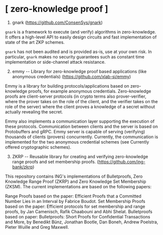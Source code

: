 # [ zero-knowledge proof ]

01. gnark (https://github.com/ConsenSys/gnark)

`gnark` is a framework to execute (and verify) algorithms in zero-knowledge. It offers a high-level API to easily design circuits and fast implementation of state of the art ZKP schemes. 

`gnark` has not been audited and is provided as-is, use at your own risk. In particular, `gnark` makes no security guarantees such as constant time implementation or side-channel attack resistance.

02. emmy -- Library for zero-knowledge proof based applications (like anonymous credentials) (https://github.com/xlab-si/emmy)

Emmy is a library for building protocols/applications based on zero-knowledge proofs, for example anonymous credentials. Zero-knowledge proofs are client-server protocols (in crypto terms also prover-verifier, where the prover takes on the role of the client, and the verifier takes on the role of the server) where the client proves a knowledge of a secret without actually revealing the secret.

Emmy also implements a communication layer supporting the execution of these protocols. Communication between clients and the server is based on Protobuffers and gRPC. Emmy server is capable of serving (verifying) thousands of clients (provers) concurrently. Currently, the communication is implemented for the two anonymous credential schemes (see Currently offered cryptographic schemes).

03. ZKRP -- Reusable library for creating and verifying zero-knowledge range proofs and set membership proofs. (https://github.com/ing-bank/zkrp)

This repository contains ING's implementations of Bulletproofs, Zero Knowledge Range Proof (ZKRP) and Zero Knowledge Set Membership (ZKSM). The current implementations are based on the following papers:

Range Proofs based on the paper: Efficient Proofs that a Committed Number Lies in an Interval by Fabrice Boudot.
Set Membership Proofs based on the paper: Efficient protocols for set membership and range proofs, by Jan Camenisch, Rafik Chaabouni and Abhi Shelat.
Bulletproofs based on paper: Bulletproofs: Short Proofs for Confidential Transactions and More, by Benedikt Bünz, Jonathan Bootle, Dan Boneh, Andrew Poelstra, Pieter Wuille and Greg Maxwell.
